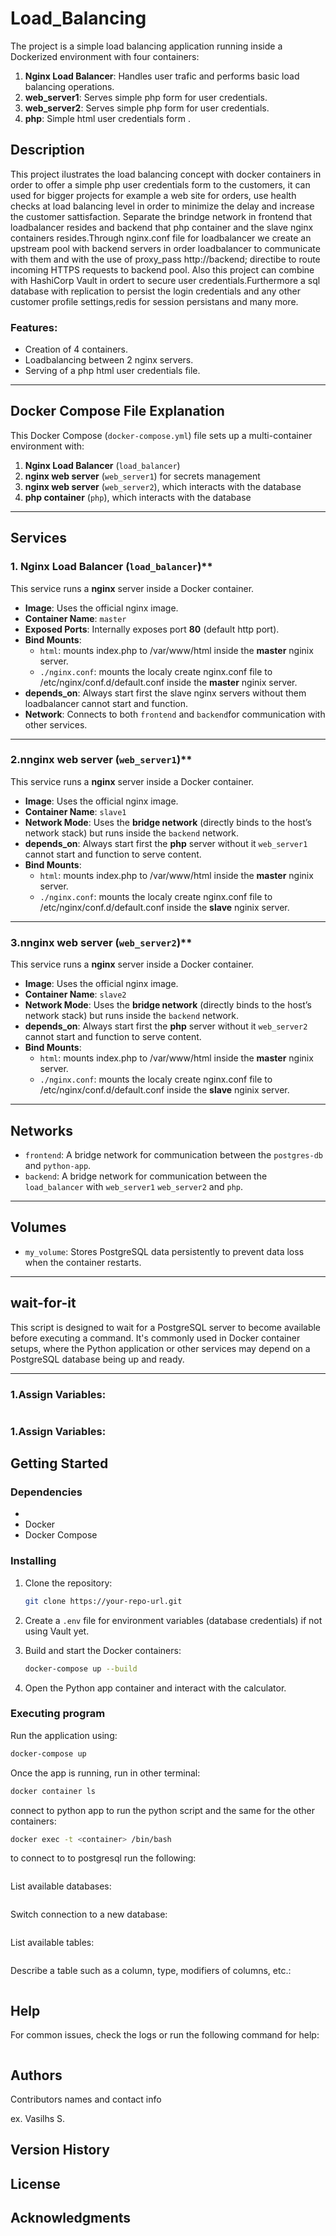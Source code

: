 # Load_Balancing

The project is a simple load balancing  application running inside a Dockerized environment with four containers:
1. **Nginx Load Balancer**: Handles user trafic and performs basic load balancing operations.
2. **web_server1**: Serves simple php form for user credentials.
3. **web_server2**: Serves simple php form for user credentials.
4. **php**: Simple html user credentials form .

## Description

This project ilustrates the load balancing concept with docker containers in order
to offer a simple php user credentials form to the customers, it can used for 
bigger projects for example a web site for orders, use health checks at load balancing level
in order to minimize the delay and increase the customer sattisfaction. Separate the brindge network
in frontend that loadbalancer resides and backend that php container and the slave nginx containers resides.Through nginx.conf file for loadbalancer we create an upstream pool with backend servers in order loadbalancer to communicate with them and with the use of proxy_pass http://backend; directibe to route incoming HTTPS requests to backend pool.
Also this project can combine with HashiCorp Vault in ordert to secure user
credentials.Furthermore a sql database with replication to persist the login credentials
and any other customer profile settings,redis for session persistans and many more.
### Features:
- Creation of 4 containers.
- Loadbalancing between 2 nginx servers.
- Serving of a php html user credentials file.


---

## Docker Compose File Explanation

This Docker Compose (`docker-compose.yml`) file sets up a multi-container environment with:
1. **Nginx Load Balancer** (`load_balancer`)
2. **nginx web server** (`web_server1`) for secrets management
3. **nginx web server** (`web_server2`), which interacts with the database
4. **php container** (`php`), which interacts with the database

---

## **Services**

### **1. Nginx Load Balancer** (`load_balancer`)**

This service runs a **nginx** server inside a Docker container.

- **Image**: Uses the official nginx image.
- **Container Name**: `master`
- **Exposed Ports**: Internally exposes port **80** (default http port).
- **Bind Mounts**:
  - `html`: mounts index.php to /var/www/html inside the **master** nginix server.
  - `./nginx.conf`: mounts the localy create nginx.conf file to /etc/nginx/conf.d/default.conf inside the **master** nginix server.
- **depends_on**: Always start first the slave nginx servers without them loadbalancer cannot start and function.
- **Network**: Connects to both `frontend` and `backend`for communication with other services.

---

### **2.nnginx web server** (`web_server1`)**

This service runs a **nginx** server inside a Docker container.

- **Image**: Uses the official nginx image.
- **Container Name**: `slave1`
- **Network Mode**: Uses the **bridge network** (directly binds to the host’s network stack) but runs inside the `backend` network.
- **depends_on**: Always start first the **php** server without it `web_server1` cannot start and function to serve content.
- **Bind Mounts**:
  - `html`: mounts index.php to /var/www/html inside the **master** nginix server.
  - `./nginx.conf`: mounts the localy create nginx.conf file to /etc/nginx/conf.d/default.conf inside the **slave** nginix server.

---

### **3.nnginx web server** (`web_server2`)**

This service runs a **nginx** server inside a Docker container.

- **Image**: Uses the official nginx image.
- **Container Name**: `slave2`
- **Network Mode**: Uses the **bridge network** (directly binds to the host’s network stack) but runs inside the `backend` network.
- **depends_on**: Always start first the **php** server without it `web_server2` cannot start and function to serve content.
- **Bind Mounts**:
  - `html`: mounts index.php to /var/www/html inside the **master** nginix server.
  - `./nginx.conf`: mounts the localy create nginx.conf file to /etc/nginx/conf.d/default.conf inside the **slave** nginix server.

---

## **Networks**
- `frontend`: A bridge network for communication between the `postgres-db` and `python-app`.
- `backend`: A bridge network for communication between the `load_balancer` with  `web_server1`
`web_server2` and `php`.
---

## **Volumes**
- `my_volume`: Stores PostgreSQL data persistently to prevent data loss when the container restarts.

---

## wait-for-it

This script is designed to wait for a PostgreSQL server to become available before executing a command. It's commonly used in Docker container setups, where the Python application or other services may depend on a PostgreSQL database being up and ready.

---

### **1.Assign Variables:**
```bash

```

### **1.Assign Variables:**


## Getting Started

### Dependencies

* 
* Docker
* Docker Compose

### Installing

1. Clone the repository:
   ```bash
   git clone https://your-repo-url.git
   
   ```

2. Create a `.env` file for environment variables (database credentials) if not using Vault yet.

3. Build and start the Docker containers:
   ```bash
   docker-compose up --build
   ```

4. Open the Python app container and interact with the calculator.

### Executing program

Run the application using:
```bash
docker-compose up
```

Once the app is running, run in other terminal:
```bash
docker container ls
```

connect to python app to run the python script and the same for the other containers:
```bash
docker exec -t <container> /bin/bash
```

to connect to to postgresql run the following:
```bash

```

List available databases:
```bash

```

Switch connection to a new database:
```bash

```

List available tables:
```bash

```

Describe a table such as a column, type, modifiers of columns, etc.:
```bash

```

## Help

For common issues, check the logs or run the following command for help:
```bash

```

## Authors

Contributors names and contact info

ex. Vasilhs S.  


## Version History



## License


## Acknowledgments


